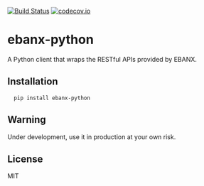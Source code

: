 [![Build Status](https://travis-ci.org/code-haven/ebanx-python.svg?branch=master)](https://travis-ci.org/code-haven/ebanx-python)
[![codecov.io](https://codecov.io/github/code-haven/ebanx-python/coverage.svg?branch=master)](https://codecov.io/github/code-haven/ebanx-python?branch=master)
# ebanx-python

A Python client that wraps the RESTful APIs provided by EBANX.

## Installation
```
  pip install ebanx-python
```

## Warning
Under development, use it in production at your own risk.

## License
MIT
